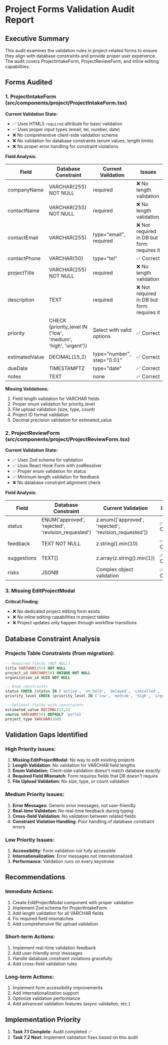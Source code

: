 # Project Forms Validation Audit Report

## Executive Summary

This audit examines the validation rules in project-related forms to ensure they align with database constraints and provide proper user experience. The audit covers ProjectIntakeForm, ProjectReviewForm, and inline editing capabilities.

## Forms Audited

### 1. ProjectIntakeForm (src/components/project/ProjectIntakeForm.tsx)

**Current Validation State:**
- ✅ Uses HTML5 `required` attribute for basic validation
- ✅ Uses proper input types (email, tel, number, date)
- ❌ No comprehensive client-side validation schema
- ❌ No validation for database constraints (enum values, length limits)
- ❌ No proper error handling for constraint violations

**Field Analysis:**

| Field          | Database Constraint                                           | Current Validation         | Issues                                    |
| -------------- | ------------------------------------------------------------- | -------------------------- | ----------------------------------------- |
| companyName    | VARCHAR(255) NOT NULL                                         | required                   | ❌ No length validation                    |
| contactName    | VARCHAR(255) NOT NULL                                         | required                   | ❌ No length validation                    |
| contactEmail   | VARCHAR(255)                                                  | type="email", required     | ❌ Not required in DB but form requires it |
| contactPhone   | VARCHAR(50)                                                   | type="tel"                 | ✅ Correct                                 |
| projectTitle   | VARCHAR(255) NOT NULL                                         | required                   | ❌ No length validation                    |
| description    | TEXT                                                          | required                   | ❌ Not required in DB but form requires it |
| priority       | CHECK (priority_level IN ('low', 'medium', 'high', 'urgent')) | Select with valid options  | ✅ Correct                                 |
| estimatedValue | DECIMAL(15,2)                                                 | type="number", step="0.01" | ✅ Correct                                 |
| dueDate        | TIMESTAMPTZ                                                   | type="date"                | ✅ Correct                                 |
| notes          | TEXT                                                          | none                       | ✅ Correct                                 |

**Missing Validations:**
1. Field length validation for VARCHAR fields
2. Proper enum validation for priority_level
3. File upload validation (size, type, count)
4. Project ID format validation
5. Decimal precision validation for estimated_value

### 2. ProjectReviewForm (src/components/project/ProjectReviewForm.tsx)

**Current Validation State:**
- ✅ Uses Zod schema for validation
- ✅ Uses React Hook Form with zodResolver
- ✅ Proper enum validation for status
- ✅ Minimum length validation for feedback
- ❌ No database constraint alignment check

**Field Analysis:**

| Field       | Database Constraint                                | Current Validation                                     | Issues    |
| ----------- | -------------------------------------------------- | ------------------------------------------------------ | --------- |
| status      | ENUM('approved', 'rejected', 'revision_requested') | z.enum(['approved', 'rejected', 'revision_requested']) | ✅ Correct |
| feedback    | TEXT NOT NULL                                      | z.string().min(10)                                     | ✅ Correct |
| suggestions | TEXT[]                                             | z.array(z.string().min(1))                             | ✅ Correct |
| risks       | JSONB                                              | Complex object validation                              | ✅ Correct |

### 3. Missing EditProjectModal

**Critical Finding:**
- ❌ No dedicated project editing form exists
- ❌ No inline editing capabilities in project tables
- ❌ Project updates only happen through workflow transitions

## Database Constraint Analysis

### Projects Table Constraints (from migration):

```sql
-- Required fields (NOT NULL)
title VARCHAR(255) NOT NULL
project_id VARCHAR(50) UNIQUE NOT NULL
organization_id UUID NOT NULL

-- Enum constraints
status CHECK (status IN ('active', 'on_hold', 'delayed', 'cancelled', 'completed'))
priority_level CHECK (priority_level IN ('low', 'medium', 'high', 'urgent'))

-- Optional fields with constraints
estimated_value DECIMAL(15,2)
source VARCHAR(50) DEFAULT 'portal'
project_type VARCHAR(100)
```

## Validation Gaps Identified

### High Priority Issues:
1. **Missing EditProjectModal**: No way to edit existing projects
2. **Length Validation**: No validation for VARCHAR field lengths
3. **Enum Validation**: Client-side validation doesn't match database exactly
4. **Required Field Mismatch**: Form requires fields that DB doesn't require
5. **File Upload Validation**: No size, type, or count validation

### Medium Priority Issues:
1. **Error Messages**: Generic error messages, not user-friendly
2. **Real-time Validation**: No real-time feedback during typing
3. **Cross-field Validation**: No validation between related fields
4. **Constraint Violation Handling**: Poor handling of database constraint errors

### Low Priority Issues:
1. **Accessibility**: Form validation not fully accessible
2. **Internationalization**: Error messages not internationalized
3. **Performance**: Validation runs on every keystroke

## Recommendations

### Immediate Actions:
1. Create EditProjectModal component with proper validation
2. Implement Zod schema for ProjectIntakeForm
3. Add length validation for all VARCHAR fields
4. Fix required field mismatches
5. Add comprehensive file upload validation

### Short-term Actions:
1. Implement real-time validation feedback
2. Add user-friendly error messages
3. Handle database constraint violations gracefully
4. Add cross-field validation rules

### Long-term Actions:
1. Implement form accessibility improvements
2. Add internationalization support
3. Optimize validation performance
4. Add advanced validation features (async validation, etc.)

## Implementation Priority

1. **Task 7.1 Complete**: Audit completed ✅
2. **Task 7.2 Next**: Implement validation fixes based on this audit
